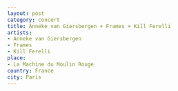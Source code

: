 ```yaml
---
layout: post
category: concert
title: Anneke van Giersbergen + Frames + Kill Ferelli
artists: 
- Anneke van Giersbergen
- Frames
- Kill Ferelli
place: 
- La Machine du Moulin Rouge
country: France
city: Paris
---
```



